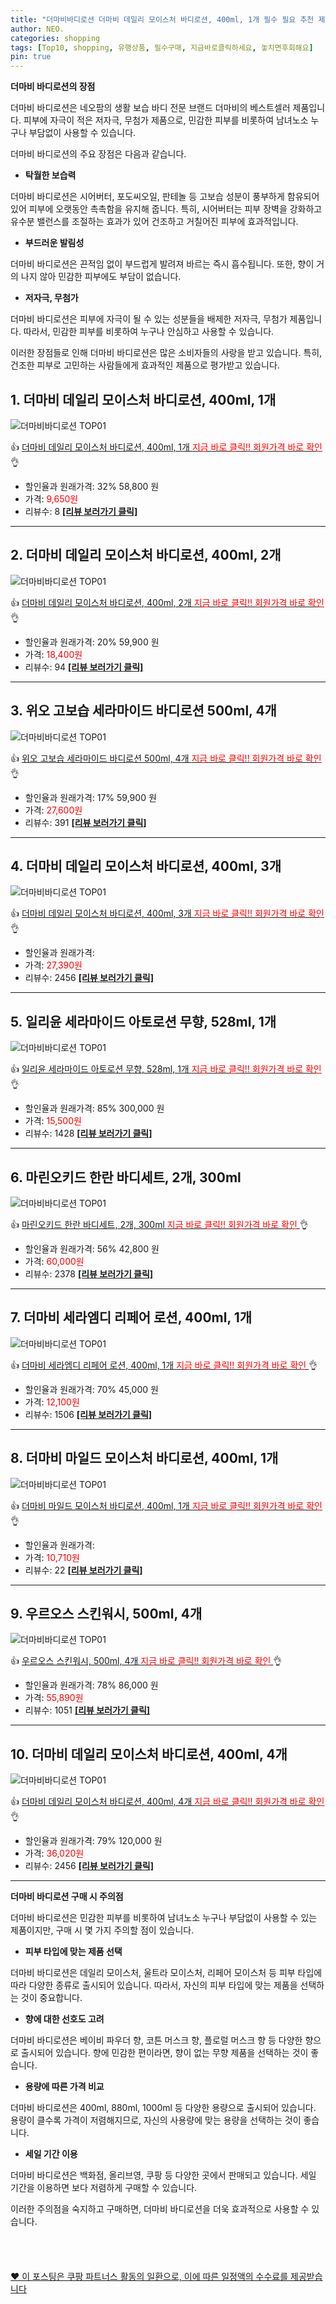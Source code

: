 ```yaml
---
title: "더마비바디로션 더마비 데일리 모이스처 바디로션, 400ml, 1개 필수 필요 추천 제품 비교 최저 가격 비교 장점 구매 후기 구매평"
author: NEO.
categories: shopping
tags: [Top10, shopping, 유행상품, 필수구매, 지금바로클릭하세요, 놓치면후회해요]
pin: true
---
```

**더마비 바디로션의 장점**

더마비 바디로션은 네오팜의 생활 보습 바디 전문 브랜드 더마비의 베스트셀러 제품입니다. 피부에 자극이 적은 저자극, 무첨가 제품으로, 민감한 피부를 비롯하여 남녀노소 누구나 부담없이 사용할 수 있습니다.

더마비 바디로션의 주요 장점은 다음과 같습니다.

* **탁월한 보습력**

더마비 바디로션은 시어버터, 포도씨오일, 판테놀 등 고보습 성분이 풍부하게 함유되어 있어 피부에 오랫동안 촉촉함을 유지해 줍니다. 특히, 시어버터는 피부 장벽을 강화하고 유수분 밸런스를 조절하는 효과가 있어 건조하고 거칠어진 피부에 효과적입니다.

* **부드러운 발림성**

더마비 바디로션은 끈적임 없이 부드럽게 발려져 바르는 즉시 흡수됩니다. 또한, 향이 거의 나지 않아 민감한 피부에도 부담이 없습니다.

* **저자극, 무첨가**

더마비 바디로션은 피부에 자극이 될 수 있는 성분들을 배제한 저자극, 무첨가 제품입니다. 따라서, 민감한 피부를 비롯하여 누구나 안심하고 사용할 수 있습니다.

이러한 장점들로 인해 더마비 바디로션은 많은 소비자들의 사랑을 받고 있습니다. 특히, 건조한 피부로 고민하는 사람들에게 효과적인 제품으로 평가받고 있습니다.

   

## 1. 더마비 데일리 모이스처 바디로션, 400ml, 1개

![더마비바디로션 TOP01](https://thumbnail8.coupangcdn.com/thumbnails/remote/490x490ex/image/retail/images/184943297495433-a04d9aa3-4e60-4112-a6f8-7c615d4de210.png)


👍 [더마비 데일리 모이스처 바디로션, 400ml, 1개 <font color=red> 지금 바로 클릭!! 회원가격 바로 확인 </font> ](https://link.coupang.com/re/AFFSDP?lptag=AF3617701&subid=GithubCoopas&pageKey=5428150943&traceid=V0-153&itemId=38615382&vendorItemId=3005335698) 👌 


- 할인율과 원래가격: 32%  58,800   원
- 가격: <span style='color:red'>9,650원</span>
- 리뷰수: 8  [**[리뷰 보러가기 클릭]**](https://link.coupang.com/re/AFFSDP?lptag=AF3617701&subid=GithubCoopas&pageKey=5428150943&traceid=V0-153&itemId=38615382&vendorItemId=3005335698)

---


   

## 2. 더마비 데일리 모이스처 바디로션, 400ml, 2개

![더마비바디로션 TOP01](https://thumbnail9.coupangcdn.com/thumbnails/remote/490x490ex/image/retail/images/7987389962916845-4d975233-9075-4e0b-82ce-75ad41416861.png)


👍 [더마비 데일리 모이스처 바디로션, 400ml, 2개 <font color=red> 지금 바로 클릭!! 회원가격 바로 확인 </font> ](https://link.coupang.com/re/AFFSDP?lptag=AF3617701&subid=GithubCoopas&pageKey=5428150943&traceid=V0-153&itemId=8218781377&vendorItemId=84656628781) 👌 


- 할인율과 원래가격: 20%  59,900   원
- 가격: <span style='color:red'>18,400원</span>
- 리뷰수: 94  [**[리뷰 보러가기 클릭]**](https://link.coupang.com/re/AFFSDP?lptag=AF3617701&subid=GithubCoopas&pageKey=5428150943&traceid=V0-153&itemId=8218781377&vendorItemId=84656628781)

---


   

## 3. 위오 고보습 세라마이드 바디로션 500ml, 4개

![더마비바디로션 TOP01](https://thumbnail10.coupangcdn.com/thumbnails/remote/490x490ex/image/vendor_inventory/2e9e/378b89093726bf438c914fa223330e91383144737db1cd34ae0a58864fba.jpg)


👍 [위오 고보습 세라마이드 바디로션 500ml, 4개 <font color=red> 지금 바로 클릭!! 회원가격 바로 확인 </font> ](https://link.coupang.com/re/AFFSDP?lptag=AF3617701&subid=GithubCoopas&pageKey=7733537017&traceid=V0-153&itemId=20787610795&vendorItemId=87857150166) 👌 


- 할인율과 원래가격: 17%  59,900   원
- 가격: <span style='color:red'>27,600원</span>
- 리뷰수: 391  [**[리뷰 보러가기 클릭]**](https://link.coupang.com/re/AFFSDP?lptag=AF3617701&subid=GithubCoopas&pageKey=7733537017&traceid=V0-153&itemId=20787610795&vendorItemId=87857150166)

---


   

## 4. 더마비 데일리 모이스처 바디로션, 400ml, 3개

![더마비바디로션 TOP01](https://thumbnail8.coupangcdn.com/thumbnails/remote/490x490ex/image/retail/images/1672258066613314-165ff8d4-d196-4575-aecd-8af172d20dea.jpg)


👍 [더마비 데일리 모이스처 바디로션, 400ml, 3개 <font color=red> 지금 바로 클릭!! 회원가격 바로 확인 </font> ](https://link.coupang.com/re/AFFSDP?lptag=AF3617701&subid=GithubCoopas&pageKey=5428150943&traceid=V0-153&itemId=17910182286&vendorItemId=85072869157) 👌 


- 할인율과 원래가격: 
- 가격: <span style='color:red'>27,390원</span>
- 리뷰수: 2456  [**[리뷰 보러가기 클릭]**](https://link.coupang.com/re/AFFSDP?lptag=AF3617701&subid=GithubCoopas&pageKey=5428150943&traceid=V0-153&itemId=17910182286&vendorItemId=85072869157)

---


   

## 5. 일리윤 세라마이드 아토로션 무향, 528ml, 1개

![더마비바디로션 TOP01](https://thumbnail6.coupangcdn.com/thumbnails/remote/490x490ex/image/retail/images/863489696662833-cfbde4f5-c918-4261-ad07-58fb679f1184.jpg)


👍 [일리윤 세라마이드 아토로션 무향, 528ml, 1개 <font color=red> 지금 바로 클릭!! 회원가격 바로 확인 </font> ](https://link.coupang.com/re/AFFSDP?lptag=AF3617701&subid=GithubCoopas&pageKey=6936824598&traceid=V0-153&itemId=13311997229&vendorItemId=3335127002) 👌 


- 할인율과 원래가격: 85%  300,000   원
- 가격: <span style='color:red'>15,500원</span>
- 리뷰수: 1428  [**[리뷰 보러가기 클릭]**](https://link.coupang.com/re/AFFSDP?lptag=AF3617701&subid=GithubCoopas&pageKey=6936824598&traceid=V0-153&itemId=13311997229&vendorItemId=3335127002)

---


   

## 6. 마린오키드 한란 바디세트, 2개, 300ml

![더마비바디로션 TOP01](https://thumbnail7.coupangcdn.com/thumbnails/remote/490x490ex/image/vendor_inventory/7a74/62ef28d5d0b5bf1466edd1c2bbcd105a99033a27a6067eedfad315405219.jpg)


👍 [마린오키드 한란 바디세트, 2개, 300ml <font color=red> 지금 바로 클릭!! 회원가격 바로 확인 </font> ](https://link.coupang.com/re/AFFSDP?lptag=AF3617701&subid=GithubCoopas&pageKey=7671006609&traceid=V0-153&itemId=20463257819&vendorItemId=87542445421) 👌 


- 할인율과 원래가격: 56%  42,800   원
- 가격: <span style='color:red'>60,000원</span>
- 리뷰수: 2378  [**[리뷰 보러가기 클릭]**](https://link.coupang.com/re/AFFSDP?lptag=AF3617701&subid=GithubCoopas&pageKey=7671006609&traceid=V0-153&itemId=20463257819&vendorItemId=87542445421)

---


   

## 7. 더마비 세라엠디 리페어 로션, 400ml, 1개

![더마비바디로션 TOP01](https://thumbnail6.coupangcdn.com/thumbnails/remote/490x490ex/image/retail/images/2020/12/21/11/0/fb787847-c71a-4794-ad90-66bd629d5ddf.jpg)


👍 [더마비 세라엠디 리페어 로션, 400ml, 1개 <font color=red> 지금 바로 클릭!! 회원가격 바로 확인 </font> ](https://link.coupang.com/re/AFFSDP?lptag=AF3617701&subid=GithubCoopas&pageKey=4663051165&traceid=V0-153&itemId=5823412666&vendorItemId=73121794305) 👌 


- 할인율과 원래가격: 70%  45,000   원
- 가격: <span style='color:red'>12,100원</span>
- 리뷰수: 1506  [**[리뷰 보러가기 클릭]**](https://link.coupang.com/re/AFFSDP?lptag=AF3617701&subid=GithubCoopas&pageKey=4663051165&traceid=V0-153&itemId=5823412666&vendorItemId=73121794305)

---


   

## 8. 더마비 마일드 모이스처 바디로션, 400ml, 1개

![더마비바디로션 TOP01](https://thumbnail9.coupangcdn.com/thumbnails/remote/490x490ex/image/retail/images/2020/03/24/13/7/cbfbc22b-b79c-40ff-bb20-c19326dd6e70.jpg)


👍 [더마비 마일드 모이스처 바디로션, 400ml, 1개 <font color=red> 지금 바로 클릭!! 회원가격 바로 확인 </font> ](https://link.coupang.com/re/AFFSDP?lptag=AF3617701&subid=GithubCoopas&pageKey=5428150943&traceid=V0-153&itemId=2419355382&vendorItemId=70413542283) 👌 


- 할인율과 원래가격: 
- 가격: <span style='color:red'>10,710원</span>
- 리뷰수: 22  [**[리뷰 보러가기 클릭]**](https://link.coupang.com/re/AFFSDP?lptag=AF3617701&subid=GithubCoopas&pageKey=5428150943&traceid=V0-153&itemId=2419355382&vendorItemId=70413542283)

---


   

## 9. 우르오스 스킨워시, 500ml, 4개

![더마비바디로션 TOP01](https://thumbnail6.coupangcdn.com/thumbnails/remote/490x490ex/image/vendor_inventory/8063/2480d06c372d3be27c0f6ad51a3cb9ff0a2f7bd645d573f3601c87e9bb85.jpg)


👍 [우르오스 스킨워시, 500ml, 4개 <font color=red> 지금 바로 클릭!! 회원가격 바로 확인 </font> ](https://link.coupang.com/re/AFFSDP?lptag=AF3617701&subid=GithubCoopas&pageKey=6353876203&traceid=V0-153&itemId=17776054625&vendorItemId=75797109314) 👌 


- 할인율과 원래가격: 78%  86,000   원
- 가격: <span style='color:red'>55,890원</span>
- 리뷰수: 1051  [**[리뷰 보러가기 클릭]**](https://link.coupang.com/re/AFFSDP?lptag=AF3617701&subid=GithubCoopas&pageKey=6353876203&traceid=V0-153&itemId=17776054625&vendorItemId=75797109314)

---


   

## 10. 더마비 데일리 모이스처 바디로션, 400ml, 4개

![더마비바디로션 TOP01](https://thumbnail7.coupangcdn.com/thumbnails/remote/490x490ex/image/retail/images/716478750450145-c25fa27d-3ba7-4238-83d4-6ce6f1d8facc.jpg)


👍 [더마비 데일리 모이스처 바디로션, 400ml, 4개 <font color=red> 지금 바로 클릭!! 회원가격 바로 확인 </font> ](https://link.coupang.com/re/AFFSDP?lptag=AF3617701&subid=GithubCoopas&pageKey=5428150943&traceid=V0-153&itemId=17910188640&vendorItemId=85072875655) 👌 


- 할인율과 원래가격: 79%  120,000   원
- 가격: <span style='color:red'>36,020원</span>
- 리뷰수: 2456  [**[리뷰 보러가기 클릭]**](https://link.coupang.com/re/AFFSDP?lptag=AF3617701&subid=GithubCoopas&pageKey=5428150943&traceid=V0-153&itemId=17910188640&vendorItemId=85072875655)

---
**더마비 바디로션 구매 시 주의점**

더마비 바디로션은 민감한 피부를 비롯하여 남녀노소 누구나 부담없이 사용할 수 있는 제품이지만, 구매 시 몇 가지 주의할 점이 있습니다.

* **피부 타입에 맞는 제품 선택**

더마비 바디로션은 데일리 모이스처, 울트라 모이스처, 리페어 모이스처 등 피부 타입에 따라 다양한 종류로 출시되어 있습니다. 따라서, 자신의 피부 타입에 맞는 제품을 선택하는 것이 중요합니다.

* **향에 대한 선호도 고려**

더마비 바디로션은 베이비 파우더 향, 코튼 머스크 향, 플로럴 머스크 향 등 다양한 향으로 출시되어 있습니다. 향에 민감한 편이라면, 향이 없는 무향 제품을 선택하는 것이 좋습니다.

* **용량에 따른 가격 비교**

더마비 바디로션은 400ml, 880ml, 1000ml 등 다양한 용량으로 출시되어 있습니다. 용량이 클수록 가격이 저렴해지므로, 자신의 사용량에 맞는 용량을 선택하는 것이 좋습니다.

* **세일 기간 이용**

더마비 바디로션은 백화점, 올리브영, 쿠팡 등 다양한 곳에서 판매되고 있습니다. 세일 기간을 이용하면 보다 저렴하게 구매할 수 있습니다.

이러한 주의점을 숙지하고 구매하면, 더마비 바디로션을 더욱 효과적으로 사용할 수 있습니다.<br><br><br><br><br> [ ❤  이 포스팅은 쿠팡 파트너스 활동의 일환으로, 이에 따른 일정액의 수수료를 제공받습니다](https://link.coupang.com/a/bcEFyh)